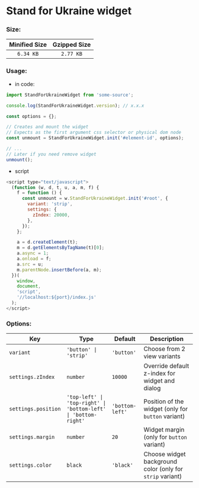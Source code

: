 # Stand for Ukraine widget

### Size:

| Minified Size | Gzipped Size |
| :-----------: | :----------: |
|   `6.34 KB`   |  `2.77 KB`   |

### Usage:

- in code:

```js
import StandForUkraineWidget from 'some-source';

console.log(StandForUkraineWidget.version); // x.x.x

const options = {};

// Creates and mount the widget
// Expects as the first argument css selector or physical dom node
const unmount = StandForUkraineWidget.init('#element-id', options);

// ...
// Later if you need remove widget
unmount();
```

- script

```js
<script type="text/javascript">
  (function (w, d, t, u, a, m, f) {
    f = function () {
      const unmount = w.StandForUkraineWidget.init('#root', {
        variant: 'strip',
        settings: {
          zIndex: 20000,
        },
      });
    };

    a = d.createElement(t);
    m = d.getElementsByTagName(t)[0];
    a.async = 1;
    a.onload = f;
    a.src = u;
    m.parentNode.insertBefore(a, m);
  })(
    window,
    document,
    'script',
    '//localhost:${port}/index.js'
  );
</script>
```

### Options:

| Key                 | Type                                                           | Default         | Description                                               |
| ------------------- | -------------------------------------------------------------- | --------------- | --------------------------------------------------------- |
| `variant`           | `'button' \| 'strip'`                                          | `'button'`      | Choose from 2 view variants                               |
| `settings.zIndex`   | `number`                                                       | `10000`         | Override default z-index for widget and dialog            |
| `settings.position` | `'top-left' \| 'top-right' \| 'bottom-left' \| 'bottom-right'` | `'bottom-left'` | Position of the widget (only for `button` variant)        |
| `settings.margin`   | `number`                                                       | `20`            | Widget margin (only for `button` variant)                 |
| `settings.color`    | `black`                                                        | `'black'`       | Choose widget background color (only for `strip` variant) |
